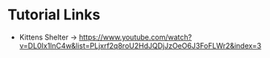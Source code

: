 # Tutorial Links

* Kittens Shelter -> https://www.youtube.com/watch?v=DL0Ix1lnC4w&list=PLjxrf2q8roU2HdJQDjJzOeO6J3FoFLWr2&index=3
